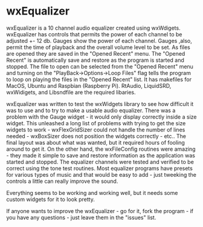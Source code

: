# wxEqualizer

   wxEqualizer is a 10 channel audio equalizer created using wxWdigets. wxEqualizer has controls that permits the power of each channel to be adjusted +- 12 db. Gauges show the power of each channel. Gauges ,also, permit the time of playback and the overall volume level to be set. As files are opened they are saved in the "Opened Recent" menu. The "Opened Recent" is automatically save and restore as the program is started and stopped.  The file to open can be selected from the "Opened Recent" menu and turning on the "PlayBack->Options->Loop Files" flag tells the program to loop on playing the files in the "Opened Recent" list. It has makefiles for MacOS, Ubuntu and Raspbian (Raspberry Pi). RtAudio, LiquidSRD, wxWidigets, and Libsndfile are the required libaries.

  wxEqualizer was written to test the wxWidgets library to see how difficult it was to use and to try to make a usable audio equalizer. There was a problem with the Gauge widget - it would only display correctly inside a size widget. This unleashed a long list of problems with trying to get the size widgets to work - wxFlexGridSizer could not handle the number of lines needed - wxBoxSizer does not position the widgets correctly - etc.. The final layout was about what was wanted, but it required hours of fooling around to get it. On the other hand, the wxFileConfig routines were amazing - they made it simple to save and restore information as the application was started and stopped. The equalizer channels were tested and verified to be correct using the tone test routines. Most equalizer programs have presets for various types of music and that would be easy to add - just tweeking the controls a little can really improve the sound.
  
  Everything seems to be working and working well, but it needs some custom widgets for it to look pretty.
  
  If anyone wants to improve the wxEqualizer - go for it, fork the program - if you have any questions - just leave them in the "issues" list.
